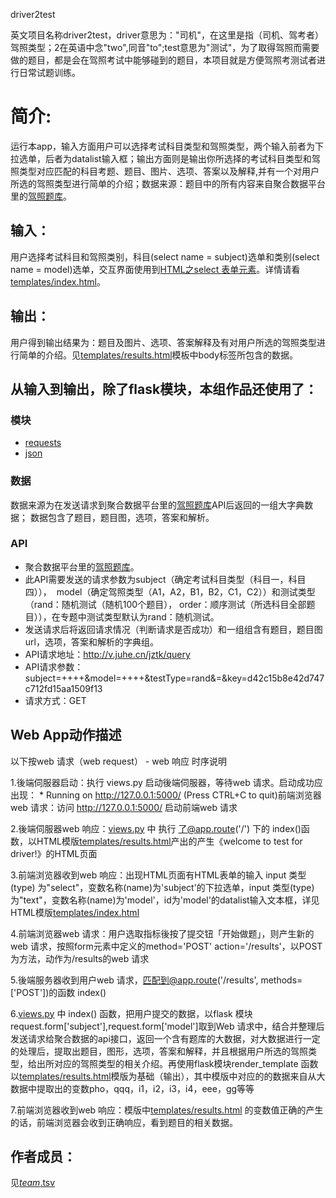 driver2test

英文项目名称driver2test，driver意思为："司机"，在这里是指（司机、驾考者）驾照类型；2在英语中念"two",同音"to";test意思为"测试"，为了取得驾照而需要做的题目，都是会在驾照考试中能够碰到的题目，本项目就是方便驾照考测试者进行日常试题训练。


# 简介:
运行本app，输入方面用户可以选择考试科目类型和驾照类型，两个输入前者为下拉选单，后者为datalist输入框；输出方面则是输出你所选择的考试科目类型和驾照类型对应匹配的科目考题、题目、图片、选项、答案以及解释,并有一个对用户所选的驾照类型进行简单的介绍；数据来源：题目中的所有内容来自聚合数据平台里的[驾照题库](https://www.juhe.cn/docs/api/id/183)。


## 输入：
用户选择考试科目和驾照类别，科目(select name = subject)选单和类别(select name = model)选单，交互界面使用到[HTML之select 表单元素](http://www.w3school.com.cn/tags/tag_select.asp)。详情请看[templates/index.html](templates/index.html)。


## 输出：
用户得到输出结果为：题目及图片、选项、答案解释及有对用户所选的驾照类型进行简单的介绍。见[templates/results.html](templates/results.html)模板中body标签所包含的数据。


## 从输入到输出，除了flask模块，本组作品还使用了：

### 模块
* [requests](http://docs.python-requests.org/zh_CN/latest/user/quickstart.html)
* [json](https://docs.python.org/2/library/json.html)

### 数据
数据来源为在发送请求到聚合数据平台里的[驾照题库](https://www.juhe.cn/docs/api/id/183)API后返回的一组大字典数据；
数据包含了题目，题目图，选项，答案和解析。


### API
* 聚合数据平台里的[驾照题库](https://www.juhe.cn/docs/api/id/183)。
* 此API需要发送的请求参数为subject（确定考试科目类型（科目一，科目四）），
  model（确定驾照类型（A1，A2，B1，B2，C1，C2））和测试类型（rand：随机测试（随机100个题目），
  order：顺序测试（所选科目全部题目）），在专题中测试类型默认为rand：随机测试。
* 发送请求后将返回请求情况（判断请求是否成功）和一组组含有题目，题目图url，选项，答案和解析的字典组。
* API请求地址：http://v.juhe.cn/jztk/query
* API请求参数：subject=++++&model=++++&testType=rand&=&key=d42c15b8e42d747c712fd15aa1509f13
* 请求方式：GET


## Web App动作描述

 以下按web 请求（web request） - web 响应 时序说明

1.後端伺服器启动：执行 views.py 启动後端伺服器，等待web 请求。启动成功应出现： * Running on http://127.0.0.1:5000/ (Press CTRL+C to quit)前端浏览器web 请求：访问 http://127.0.0.1:5000/ 启动前端web 请求



2.後端伺服器web 响应：[views.py](views.py) 中 执行 了@app.route('/') 下的 index()函数，以HTML模版[templates/results.html](templates/results.html)产出的产生《welcome to test for driver!》的HTML页面



3.前端浏览器收到web 响应：出现HTML页面有HTML表单的输入 input 类型(type) 为"select"，变数名称(name)为'subject'的下拉选单，input 类型(type) 为"text"，变数名称(name)为'model'，id为'model'的datalist输入文本框，详见HTML模版[templates/index.html](templates/index.html)



4.前端浏览器web 请求：用户选取指标後按了提交钮「开始做题」，则产生新的web 请求，按照form元素中定义的method='POST' action='/results'，以POST为方法，动作为/results的web 请求



5.後端服务器收到用户web 请求，匹配到@app.route('/results', methods=['POST'])的函数 index()



6.[views.py](views.py) 中 index() 函数，把用户提交的数据，以flask 模块request.form['subject'],request.form['model']取到Web 请求中，结合并整理后发送请求给聚合数据的api接口，返回一个含有题库的大数据，对大数据进行一定的处理后，提取出题目，图形，选项，答案和解释，并且根据用户所选的驾照类型，给出所对应的驾照类型的相关介绍。再使用flask模块render_template 函数以[templates/results.html](templates/results.html)模版为基础（输出），其中模版中对应的的数据来自从大数据中提取出的变数pho，qqq，i1，i2，i3，i4，eee，gg等等



7.前端浏览器收到web 响应：模版中[templates/results.html](templates/results.html) 的变数值正确的产生的话，前端浏览器会收到正确响应，看到题目的相关数据。



## 作者成员：


见[_team_.tsv](_team_/_team_.tsv)
